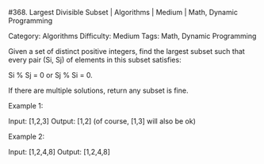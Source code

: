 #368. Largest Divisible Subset | Algorithms | Medium | Math, Dynamic Programming

Category: Algorithms
Difficulty: Medium
Tags: Math, Dynamic Programming

Given a set of distinct positive integers, find the largest subset such that every pair (Si, Sj) of elements in this subset satisfies:

Si % Sj = 0 or Sj % Si = 0.

If there are multiple solutions, return any subset is fine.

Example 1:



Input: [1,2,3]
Output: [1,2] (of course, [1,3] will also be ok)



Example 2:


Input: [1,2,4,8]
Output: [1,2,4,8]



